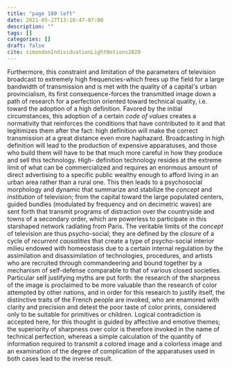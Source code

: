 ```yaml
---
title: "page 180 left"
date: 2021-05-27T13:10:47-07:00
description: ""
tags: []
categories: []
draft: false
cite: simondonIndividuationLightNotions2020
---
```


Furthermore, this constraint and limitation of the parameters of television broadcast to extremely
high frequencies-which frees up the field for a large bandwidth of transmission and is met with the quality of a capital's urban provincialism, its first
consequence-forces the transmitted image down a path of research for a
perfection oriented toward technical quality, i.e. toward the adoption of a high
definition. Favored by the initial circumstances, this adoption of a certain *code
of values* creates a normativity that reinforces the conditions that have contributed to it and that legitimizes them after the fact: high definition will make
the correct transmission at a great distance even more haphazard. Broadcasting in high definition will lead to the production of expensive apparatuses,
and those who build them will have to be that much more careful in how
they produce and sell this technology. High- definition technology resides at
the extreme limit of what can be commercialized and requires an enormous
amount of direct advertising to a specific public wealthy enough to afford
living in an urban area rather than a rural one. This then leads to a psychosocial morphology and dynamic that summarize and stabilize the *concept*
and *institution* of television; from the capital toward the large populated centers, guided bundles (modulated by frequency and on decimetric waves) are
sent forth that transmit programs of distraction over the countryside and
towns of a secondary order, which are powerless to participate in this starshaped network radiating from Paris. The veritable limits of the *concept* of
television are thus psycho-social; they are defined by the *closure* of a cycle of *recurrent causalities* that create a type of psycho-social interior milieu
endowed with homeostasis due to a certain internal regulation by the assimilation and disassimilation of technologies, procedures, and artists who are
recruited through commandeering and bound together by a mechanism of
self-defense comparable to that of various closed societies. Particular self justifying myths are put forth: the research of the sharpness of the image is
proclaimed to be more valuable than the research of color attempted by other
nations, and in order for this research to justify itself, the distinctive traits
of the French people are invoked, who are enamored with clarity and precision and detest the poor taste of color prints, considered only to be suitable
for primitives or children. Logical contradiction is accepted here, for this
thought is guided by affective and emotive themes; the superiority of sharpness over color is therefore invoked in the name of technical perfection,
whereas a simple calculation of the quantity of information required to transmit a colored image and a colorless image and an examination of the degree
of complication of the apparatuses used in both cases lead to the inverse
result.

